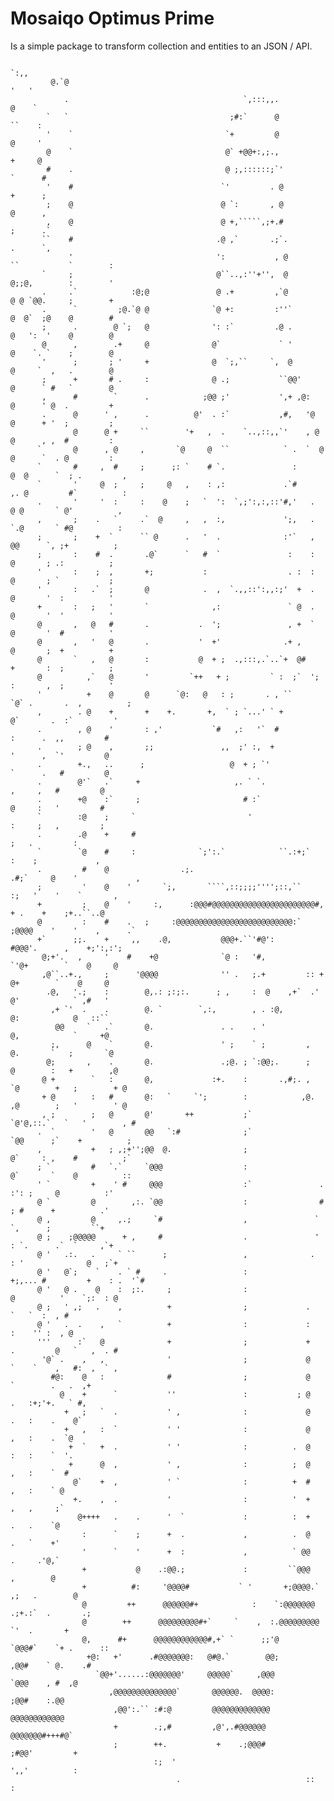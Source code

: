 # Mosaiqo Optimus Prime

Is a simple package to transform collection and entities to an JSON / API.

                                                                                             `:,,
             @.`@                                                                            '   '
                .                                       `,:::,,.                             @    `
            `   `                                    ;#:`      @                            ``    :
            '    `                                  `+         @                            @     '
            @    `                                  @` +@@+:,;.,                            +     @
            #    .                                  @ ;,::::::;`'                          `      #
            '    #                                 `'         . @                          +      ;
            ;    @                                 @ `:       , @                          @      ,
            ,    @                                 @ +,`````,;+.#                          ;      .`
           ``    #                                .@ ,`       .;`.                         .      `,
                 '                                ':           , @           ``           `        :
           `     ;                                @``..,:''+'',  @           @;;@,        :        '
           .     .`            :@;@               @ .+         ,`@           @ @ `@@.     ;        +
           .      `         ;@.`@ @              `@ +:         :''`          @  @`  ;@    @        #
           ;      .        @ `;   @              ': :`         .@ .          @   ':  '    @        @
           @      ,        .+     @              @`             ` '          @    `. `    ;        @
           '      ;       ; '     +              @  `;,``     `,  @          @     `  ,   .        @
           ;      +       # .     :              @ .;           ``@@'        @      ` #   `        @
           ,      #        `      .            ;@@ ;'           ',+ ,@:      @      ' @  .         +
           .      @      ' ,      .          @'  . :`           ,#,   '@     @      + '  ;         ;
                  @      @ +     ``        '+   ,  .    `..,::,,`'    , @    @      , ,  #         :
          `       @      , @     ,       `@     @  ``            ` .  `  @   @      `  . @         :
          `       #     ,  #     ;      ;: `    # `.               :      @  @      `  ; .         ,
          `       '     @  ;     ;     @   ,    : ,:             .`#      ,. @         #`          :
          .       '     '  :     :    @    ;   `  ':  `,;':,:,::'#,'   .   @ @       ` @'          ,
          ,       ;    .   `     .`  @     ,   ,  :,             ';,   .   `.@       ` #@          :
          ;       ;    +  `      `` @      .   '  .              :'`   ,    @@      `, ;+          ;
          ;       :    #  .       .@`      `   #  `               :    :     @       ; .:          ;
          '       :    ;  ,       +;           :                  . :  :     @       ; `           ;
          '       :   .`  ;       @            .  ,  `.,,::':,,:;'  +  .     @       '  :          '
          +       :   ;   '       `              ,:               ` @  .     @       '  '          '
          @       ,   @   #       .           .  ';               , +  `     @       '  #          '
          @       ,   '   @       .           '  +'              .+ ,        @       ;  +          +
          @       `   ,   @       :           @  + ;  .,:::,.`..`+  @#       +       :  ;          ;
          @          ,`   @       '         `++   + ;         ` :  ;`  ';    :       ,  ;          '
          '          +    @       @      `@:   @   : ;       . , ``      `@` .       .  ,          ;
          ,        . @    +       +    +.       +,  ` ; `...' ` +           @`       .  :`         '
          .        , @    '       : ,'           `#   ,:   '`  #              :      .  ,,         #
          .        ; @    ,       ;;               ,,  ;' :,  +               '      ,  `'         @
          .        +.,   ..      ;                   @  + ; `'                `      .   #         @
          .        @'`   .`     +                     ,. ` `.                  ,     ,   #         @
          .        +@    :`     ;                       # :`                   @     :   '         #
          `        :@    ;     `                         '                     :     ;   ,         ;
          .        .@    +     #                                                     ;   .         :
          `        `@    #     :              `;':.`            ``.:+;`         :    ;             ,
          .         #    @                .;.                          .#;`     @    '             ,
          ;         '    @    '       `;,       ````,::;;;;'''';::,``      :;   '    '    `       ,
          +         ;    @    '     :,      :@@@#@@@@@@@@@@@@@@@@@@@@@@@#,    + .    +    ;+..``..@
          @         :    #    .   ;     :@@@@@@@@@@@@@@@@@@@@@@@@@@:`  ;@@@@    '    '    ,      .`
          +`      ;;.    +     ,,    .@,           @@@+.``'#@':          #@@@'.      ,    +;':,:';
           @;+'.   ,     '    #    +@              `@ :   '#,            `'@+        `    @     @
           ,@``..+.,     ;      '@@@@              '' .   ;.+         :: + @+        `    @     @
            .@,   '.;    :        @,.: ;:;:.      ; ,     :  @    ,+`  .'  @'            ` ,#   '
             ,+ `'  .    .        @. `        `,:,        , . :@,          @:            @   ::``
              @@     `   .`       @.               . .    . '              @,            `     +@
             ;,      @    `       @.               ' ;    ` ;         ,    @.       `   ;       `@
            @;       ,    .       @.               .;@. ; `:@@;.      ;    @        :   +        ,@
           @ +        `   :       @,             :+.    :       .,#;. ,   `@        +   ;        + @
           + @        :   #       @:   `     `';        :            ,@.  ,@        ;   '        ' @
           , ;        ;   @       @'       ++           ;`              `@'@,::.`   `   '        , #
          .  `        '   @       @@   `:#              ;`               `@@      ;`    +          ;
          ,           +   ; ,;+'';@@  @.                ;                 @`     : ,    #          ;`
          ; `         #   `.`     `@@@                  :                 @`       `    @          ::
          ' `         +    ' #     @@@                  :`               .    :': ;     @          :'
          @ `         @        ,:. `@@                  :                #     ; #      +          .'
          @ ,         @     ,.;     `#                  ,               `       `,      ;         ``+
          @ ;    ;@@@@@      + ,     #                  .               '     : `.      .`  `     ,`+
          @ '   .:.   .     ` ``      ;                 ,              .     : '              @   ;`+
          @ '   @`;    `    . ` #     .                 :              +;,... #         +    : .  '`#
          @ '   @ .    @    :  ;:.     ;                :                    @          '    `;:  : @
          @ ;   ' ,;   .    ,          +                ;             .                 `   `  :  , #
          @ '   .  .    ,   `          +                :             :                :    '' :  , @
          '''      :`   @              +                ;             +      .         @   `   ,  . #
           '@` .    ,   ,              '                ;             @      `    `    ,   #:  ,  ` ,
             #@:    @   :              #                ;             @           `        .   .  ,+
               @    +      `           ''               :           ; @           .   :+;'+.   ` #,
                +   ;   `  .           ' ,              :             @           .   :    .    @`
                +   ,   :  `           ' '              :             @           ,   :    .  `@
                 +  `   +  .           ' '              :          .  @           :   :    `  '.
                 +      @  ,           ' ,              :          ;  @           ,   :    `  #
                  @`    +  ,           ' `              :          +  #           ,   :    ` @
                  +.    ,  .           '                :          '  +           ,   ,     ;`
                   @++++   .    .      '  `             :          :  +           .   .    `@
                    :      `    ;      +  .             ,          .  @           .   `    +'
                    '      `    '      +  :             ,          ` @@           .     .'@,`
                    +           @    .:@@.;             :         ``@@@           ,        @
                    +          #:     '@@@@#           ` '       +;@@@@.`    ,;   .        @
                    @         ++      @@@@@@#+            :    `:@@@@@@@  .;+.:`  .       .;
                    @        ++      @@@@@@@@@#+`     `    ,  :.@@@@@@@@@     `'  .       +
                    @,      #+      @@@@@@@@@@@@#,+` `      ;;'@     `@@@#`    `+ .      ::
                     +@:   +'      .#@@@@@@@:   @#@.`        @@;       ,@@#    ` @.    .#
                       `@@+'......:@@@@@@@'     @@@@@`     ,@@@         `@@@    , #  ,@
                          ,@@@@@@@@@@@@@@`       @@@@@@.  @@@@:          ;@@#    :.@@
                           ,@@':.`` :#:@         @@@@@@@@@@@@@           @@@@@@@@@@@@
                           +        .;,#         ,@',.#@@@@@@           @@@@@@@#+++#@`
                           ;        ++.           +    .;@@@#          ;#@@'         +
                                    :;  '                              ',,'          :
                                         .                            ::  :






